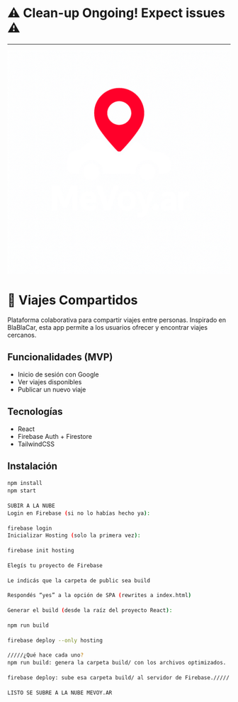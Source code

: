 # ⚠️ Clean-up Ongoing! Expect issues ⚠️
---
![screenshot](MeVoy/src/assets/logo_mevoy_nobg_dark.png)
# 🚗 Viajes Compartidos

Plataforma colaborativa para compartir viajes entre personas. Inspirado en BlaBlaCar, esta app permite a los usuarios ofrecer y encontrar viajes cercanos.

## Funcionalidades (MVP)
- Inicio de sesión con Google
- Ver viajes disponibles
- Publicar un nuevo viaje

## Tecnologías
- React
- Firebase Auth + Firestore
- TailwindCSS

## Instalación
```bash
npm install
npm start 

SUBIR A LA NUBE
Login en Firebase (si no lo habías hecho ya):

firebase login
Inicializar Hosting (solo la primera vez):

firebase init hosting

Elegís tu proyecto de Firebase

Le indicás que la carpeta de public sea build

Respondés “yes” a la opción de SPA (rewrites a index.html)

Generar el build (desde la raíz del proyecto React):

npm run build

firebase deploy --only hosting

/////¿Qué hace cada uno?
npm run build: genera la carpeta build/ con los archivos optimizados.

firebase deploy: sube esa carpeta build/ al servidor de Firebase./////

LISTO SE SUBRE A LA NUBE MEVOY.AR